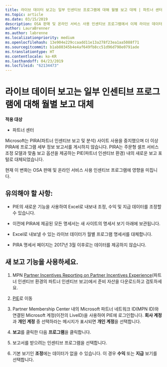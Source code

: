 ```yaml
---
title: 라이브 데이터 보고는 일부 인센티브 프로그램에 대해 월별 보고 대체 | 파트너 센터
ms.topic: article
ms.date: 03/15/2019
description: OSA 판매 및 온라인 서비스 사용 인센티브 프로그램에서 이제 라이브 데이터 보고를 받을 수 있습니다.
author: LauraBrenner
ms.author: labrenne
ms.localizationpriority: medium
ms.openlocfilehash: 13e904e229ccaadd11e13a278f23ea1aa5088f71
ms.sourcegitcommit: b1ab80345b4e4af649fb8cc51d96d798e0791ade
ms.translationtype: HT
ms.contentlocale: ko-KR
ms.lasthandoff: 04/23/2019
ms.locfileid: "62134473"
---
```

# <a name="live-data-reporting-replaces-monthly-reporting-for-some-incentives-programs"></a>라이브 데이터 보고는 일부 인센티브 프로그램에 대해 월별 보고 대체

**적용 대상**

-  파트너 센터

Microsoft는 PIRA(파트너 인센티브 보고 및 분석) 사이트 사용을 중지했으며 더 이상 PIRA에 프로그램 세부 정보 보고서를 게시하지 않습니다. PIRA는 주문형 셀프 서비스 조정 모델과 맞춤 보고 옵션을 제공하는 PIE(파트너 인센티브 환경) 내의 새로운 보고 포털로 대체되었습니다. 

현재 이 변화는 OSA 판매 및 온라인 서비스 사용 인센티브 프로그램에 영향을 미칩니다.

## <a name="things-to-remember"></a>유의해야 할 사항: 

- PIE의 새로운 기능을 사용하여 Excel로 내보내 조정, 수익 및 지급 데이터를 조정할 수 있습니다.

- 이전에 PIRA에 제공된 모든 명세서는 새 사이트의 명세서 보기 아래에 보관됩니다. 

- Excel로 내보낼 수 있는 라이브 데이터가 월별 프로그램 명세서를 대체합니다.

- PIRA 명세서 페이지는 2017년 3월 이후로는 데이터를 제공하지 않습니다.
 
## <a name="start-using-the-new-reporting-functionality"></a>새 보고 기능을 사용하세요. 

1. MPN [Partner Incentives Reporting on Partner Incentives Experience](https://aka.ms/osareadiness )(파트너 인센티브 환경의 파트너 인센티브 보고)에서 준비 자산을 다운로드하고 검토하세요.

2. [PIE](https://partnerincentives.microsoft.com/)로 이동

3. Partner Membership Center 내의 Microsoft 파트너 네트워크 ID(MPN ID)와 연결된 Microsoft 계정(이전의 LiveID)을 사용하여 PIE에 로그인합니다. **회사 계정**과 **개인 계정** 중 선택하라는 메시지가 표시되면 **개인 계정**을 선택합니다.

4. **보고**를 클릭한 다음 **프로그램**을 클릭합니다. 

5. 보고서를 받으려는 인센티브 프로그램을 선택합니다. 

6. 기본 보기인 **조정**에는 데이터가 없을 수 있습니다.  이 경우 **수익** 또는 **지급** 보기를 선택합니다.


 

 



